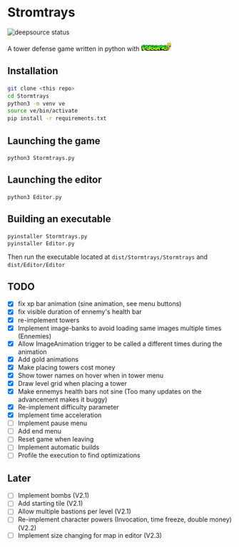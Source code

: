 # Stromtrays
<p>
<img src="https://deepsource.io/gh/Minigrim0/Stormtrays.svg/?label=active+issues&show_trend=true&token=9zXI6PGE43X7aVUJL0rgA6Qf)](https://deepsource.io/gh/Minigrim0/Stormtrays/?ref=repository-badge" alt="deepsource status" title="deepsource status" />
</p>

<p>
    A tower defense game written in python with <a href="https://pygame.org"><img src=".meta/pygame.png" height=20 alt="pygame" title="pygame" /></a>
</p>

## Installation

```bash
git clone <this repo>
cd Stormtrays
python3 -m venv ve
source ve/bin/activate
pip install -r requirements.txt
```

## Launching the game

```
python3 Stormtrays.py
```

## Launching the editor

```
python3 Editor.py
```

## Building an executable

```
pyinstaller Stormtrays.py
pyinstaller Editor.py
```

Then run the executable located at `dist/Stormtrays/Stormtrays` and `dist/Editor/Editor`

## TODO

* [x] fix xp bar animation (sine animation, see menu buttons)
* [x] fix visible duration of ennemy's health bar
* [X] re-implement towers
* [x] Implement image-banks to avoid loading same images multiple times (Ennemies)
* [X] Allow ImageAnimation trigger to be called a different times during the animation
* [X] Add gold animations
* [X] Make placing towers cost money
* [X] Show tower names on hover when in tower menu
* [X] Draw level grid when placing a tower
* [X] Make ennemys health bars not sine (Too many updates on the advancement makes it buggy)
* [X] Re-implement difficulty parameter
* [X] Implement time acceleration
* [ ] Implement pause menu
* [ ] Add end menu
* [ ] Reset game when leaving
* [ ] Implement automatic builds
* [ ] Profile the execution to find optimizations

## Later
* [ ] Implement bombs (V2.1)
* [ ] Add starting tile (V2.1)
* [ ] Allow multiple bastions per level (V2.1)
* [ ] Re-implement character powers (Invocation, time freeze, double money) (V2.2)
* [ ] Implement size changing for map in editor (V2.3)
